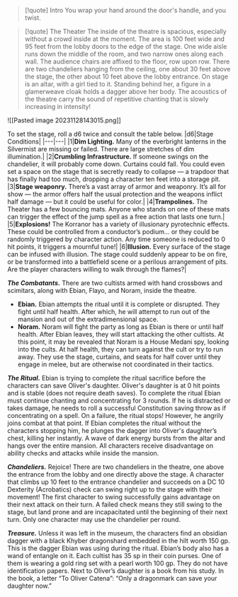> [!quote] Intro
> You wrap your hand around the door's handle, and you twist.

> [!quote] The Theater
> The inside of the theatre is spacious, especially without a crowd inside at the moment. The area is 100 feet wide and 95 feet from the lobby doors to the edge of the stage. One wide aisle runs down the middle of the room, and two narrow ones along each wall. The audience chairs are affixed to the floor, row upon row. There are two chandeliers hanging from the ceiling, one about 30 feet above the stage, the other about 10 feet above the lobby entrance.
> On stage is an altar, with a girl tied to it. Standing behind her, a figure in a glamerweave cloak holds a dagger above her body. The acoustics of the theatre carry the sound of repetitive chanting that is slowly increasing in intensity!

![[Pasted image 20231128143015.png]]

To set the stage, roll a d6 twice and consult the table below.
|d6|Stage Conditions|
|---|---|
|1|**Dim Lighting.** Many of the everbright lanterns in the Silvermist are missing or failed. There are large stretches of dim illumination.|
|2|**Crumbling Infrastructure.** If someone swings on the chandelier, it will probably come down. Curtains could fall. You could even set a space on the stage that is secretly ready to collapse — a trapdoor that has finally had too much, dropping a character ten feet into a storage pit.
|3|**Stage weaponry.** There’s a vast array of armor and weaponry. It’s all for show — the armor offers half the usual protection and the weapons inflict half damage — but it could be useful for color.|
|4|**Trampolines.** The Theater has a few bouncing mats. Anyone who stands on one of these mats can trigger the effect of the jump spell as a free action that lasts one turn.|
|5|**Explosions!** The Korranor has a variety of illusionary pyrotechnic effects. These could be controlled from a conductor’s podium… or they could be randomly triggered by character action. Any time someone is reduced to 0 hit points, it triggers a mournful tune!|
|6|**Illusion.** Every surface of the stage can be infused with illusion. The stage could suddenly appear to be on fire, or be transformed into a battlefield scene or a perilous arrangement of pits. Are the player characters willing to walk through the flames?|

***The Combatants.***
There are two cultists armed with hand crossbows and scimitars, along with Ebian, Flayo, and Noram, inside the theatre.
- **Ebian.** Ebian attempts the ritual until it is complete or disrupted. They fight until half health. After which, he will attempt to run out of the mansion and out of the extradimensional space.
- **Noram.** Noram will fight the party as long as Ebian is there or until half health. After Ebian leaves, they will start attacking the other cultists. At this point, it may be revealed that Noram is a House Medani spy, looking into the cults. At half health, they can turn against the cult or try to run away.
They use the stage, curtains, and seats for half cover until they engage in melee, but are otherwise not coordinated in their tactics.

***The Ritual.*** Ebian is trying to complete the ritual sacrifice before the characters can save Oliver's daughter. Oliver's daughter is at 0 hit points and is stable (does not require death saves). To complete the ritual Ebian must continue chanting and concentrating for 3 rounds. If he is distracted or takes damage, he needs to roll a successful Constitution saving throw as if concentrating on a spell. On a failure, the ritual stops! However, he angrily joins combat at that point.
If Ebian completes the ritual without the characters stopping him, he plunges the dagger into Oliver's daughter’s chest, killing her instantly. A wave of dark energy bursts from the altar and hangs over the entire mansion. All characters receive disadvantage on ability checks and attacks while inside the mansion.

***Chandeliers.*** Rejoice! There are two chandeliers in the theatre, one above the entrance from the lobby and one directly above the stage. A character that climbs up 10 feet to the entrance chandelier and succeeds on a DC 10 Dexterity (Acrobatics) check can swing right up to the stage with their movement! The first character to swing successfully gains advantage on their next attack on their turn. A failed check means they still swing to the stage, but land prone and are incapacitated until the beginning of their next turn. Only one character may use the chandelier per round.

***Treasure.*** Unless it was left in the museum, the characters find an obsidian dagger with a black Khyber dragonshard embedded in the hilt worth 150 gp. This is the dagger Ebian was using during the ritual. Ebian’s body also has a wand of entangle on it. Each cultist has 35 sp in their coin purses. One of them is wearing a gold ring set with a pearl worth 100 gp. They do not have identification papers.
Next to Oliver’s daughter is a book from his study. In the book, a letter “To Oliver Catena”: “Only a dragonmark can save your daughter now.”
